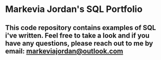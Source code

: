 # Markevia Jordan's SQL Portfolio

## This code repository contains examples of SQL i've written. Feel free to take a look and if you have any questions, please reach out to me by email: markeviajordan@outlook.com
